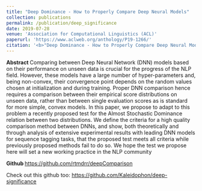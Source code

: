 ```yaml
---
title: "Deep Dominance - How to Properly Compare Deep Neural Models"
collection: publications
permalink: /publication/deep_significance
date: 2019-07-28
venue: 'Association for Computational Linguistics (ACL)'
paperurl: 'https://www.aclweb.org/anthology/P19-1266/'
citation: '<b>"Deep Dominance - How to Properly Compare Deep Neural Models."</b> Rotem Dror, Segev Shlomov and Roi Reichart. <i> In Proceedings of the 57th Annual Meeting of the Association for Computational Linguistics (ACL) 2019.</i>'
---
```


<b> Abstract </b>
Comparing between Deep Neural Network (DNN) models based on their performance on unseen data is crucial for the progress of the NLP field. However, these models have a large number of hyper-parameters and, being non-convex, their convergence point depends on the random values chosen at initialization and during training. Proper DNN comparison hence requires a comparison between their empirical score distributions on unseen data, rather than between single evaluation scores as is standard for more simple, convex models. In this paper, we propose to adapt to this problem a recently proposed test for the Almost Stochastic Dominance relation between two distributions. We define the criteria for a high quality comparison method between DNNs, and show, both theoretically and through analysis of extensive experimental results with leading DNN models for sequence tagging tasks, that the proposed test meets all criteria while previously proposed methods fail to do so. We hope the test we propose here will set a new working practice in the NLP community

<b> Github </b>
https://github.com/rtmdrr/deepComparison

Check out this github too:
https://github.com/Kaleidophon/deep-significance
